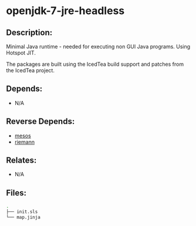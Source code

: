# openjdk-7-jre-headless

## Description:

Minimal Java runtime - needed for executing non GUI Java programs. Using Hotspot JIT.

The packages are built using the IcedTea build support and patches from the IcedTea project.

## Depends:

  -  N/A

## Reverse Depends:

  -  [mesos](/salt/mesos)
  -  [riemann](/salt/riemann)

## Relates:

  -  N/A

## Files:

```bash
.
├── init.sls
└── map.jinja
```
